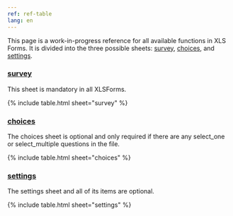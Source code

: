 ```yaml
---
ref: ref-table
lang: en
---
```


This page is a work-in-progress reference for all available functions in XLS Forms. It is divided into the three possible sheets: [survey](#survey), [choices](#choices), and [settings](#settings).

### [survey](#survey)

This sheet is mandatory in all XLSForms. 

{% include table.html sheet="survey" %} 

### [choices](#choices)

The choices sheet is optional and only required if there are any select_one or select_multiple questions in the file.

{% include table.html sheet="choices" %}

### [settings](#settings)

The settings sheet and all of its items are optional.

{% include table.html sheet="settings" %}